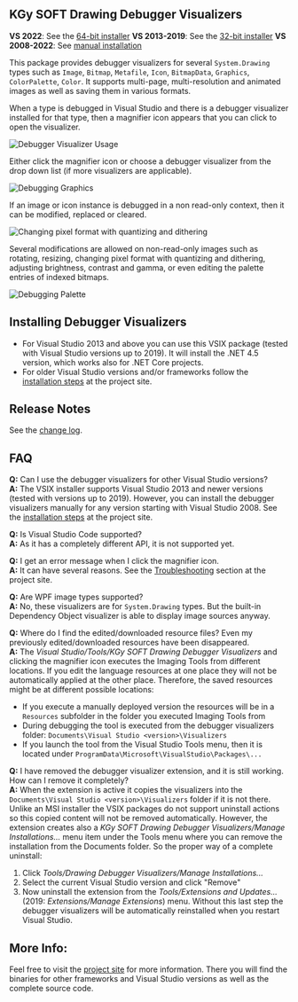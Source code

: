 ## KGy SOFT Drawing Debugger Visualizers

**VS 2022**: See the [64-bit installer](https://marketplace.visualstudio.com/items?itemName=KGySoft.drawing-debugger-visualizers-x64)
**VS 2013-2019**: See the [32-bit installer](https://marketplace.visualstudio.com/items?itemName=KGySoft.drawing-debugger-visualizers)
**VS 2008-2022**: See [manual installation](https://github.com/koszeggy/KGySoft.Drawing.Tools#installing-debugger-visualizers)

This package provides debugger visualizers for several `System.Drawing` types such as `Image`, `Bitmap`, `Metafile`, `Icon`, `BitmapData`, `Graphics`, `ColorPalette`, `Color`. It supports multi-page, multi-resolution and animated images as well as saving them in various formats. 

When a type is debugged in Visual Studio and there is a debugger visualizer installed for that type, then a magnifier icon appears that you can click to open the visualizer.

![Debugger Visualizer Usage](https://kgysoft.net/images/DebuggerVisualizerUsage.png)

Either click the magnifier icon or choose a debugger visualizer from the drop down list (if more visualizers are applicable).

![Debugging Graphics](https://kgysoft.net/images/DebugGraphics.png)

If an image or icon instance is debugged in a non read-only context, then it can be modified, replaced or cleared.

![Changing pixel format with quantizing and dithering](https://kgysoft.net/images/Quantizing.png)

Several modifications are allowed on non-read-only images such as rotating, resizing, changing pixel format with quantizing and dithering, adjusting brightness, contrast and gamma, or even editing the palette entries of indexed bitmaps.

![Debugging Palette](https://kgysoft.net/images/DebugPalette.png)

## Installing Debugger Visualizers

* For Visual Studio 2013 and above you can use this VSIX package (tested with Visual Studio versions up to 2019). It will install the .NET 4.5 version, which works also for .NET Core projects.
* For older Visual Studio versions and/or frameworks follow the [installation steps](https://github.com/koszeggy/KGySoft.Drawing.Tools#installing-debugger-visualizers) at the project site.

## Release Notes

See the [change log](https://github.com/koszeggy/KGySoft.Drawing.Tools/blob/master/changelog.txt).

## FAQ

**Q:** Can I use the debugger visualizers for other Visual Studio versions?
<br/>**A:** The VSIX installer supports Visual Studio 2013 and newer versions (tested with versions up to 2019). However, you can install the debugger visualizers manually for any version starting with Visual Studio 2008. See the [installation steps](https://github.com/koszeggy/KGySoft.Drawing.Tools#installing-debugger-visualizers) at the project site.

**Q:** Is Visual Studio Code supported?
<br/>**A:** As it has a completely different API, it is not supported yet.

**Q:** I get an error message when I click the magnifier icon.
<br/>**A:** It can have several reasons. See the [Troubleshooting](https://github.com/koszeggy/KGySoft.Drawing.Tools#troubleshooting) section at the project site.

**Q:** Are WPF image types supported?
<br/>**A:** No, these visualizers are for `System.Drawing` types. But the built-in Dependency Object visualizer is able to display image sources anyway.

**Q:** Where do I find the edited/downloaded resource files? Even my previously edited/downloaded resources have been disappeared.
<br/>**A:** The _Visual Studio/Tools/KGy SOFT Drawing Debugger Visualizers_ and clicking the magnifier icon executes the Imaging Tools from different locations. If you edit the language resources at one place they will not be automatically applied at the other place. Therefore, the saved resources might be at different possible locations:
* If you execute a manually deployed version the resources will be in a `Resources` subfolder in the folder you executed Imaging Tools from
* During debugging the tool is executed from the debugger visualizers folder: `Documents\Visual Studio <version>\Visualizers`
* If you launch the tool from the Visual Studio Tools menu, then it is located under `ProgramData\Microsoft\VisualStudio\Packages\...`

**Q:** I have removed the debugger visualizer extension, and it is still working. How can I remove it completely?
<br/>**A:** When the extension is active it copies the visualizers into the `Documents\Visual Studio <version>\Visualizers` folder if it is not there. Unlike an MSI installer the VSIX packages do not support uninstall actions so this copied content will not be removed automatically. However, the extension creates also a _KGy SOFT  Drawing Debugger Visualizers/Manage Installations..._ menu item under the Tools menu where you can remove the installation from the Documents folder. So the proper way of a complete uninstall:
1. Click _Tools/Drawing Debugger Visualizers/Manage Installations..._
2. Select the current Visual Studio version and click "Remove"
3. Now uninstall the extension from the _Tools/Extensions and Updates..._ (2019: _Extensions/Manage Extensions_) menu. Without this last step the debugger visualizers will be automatically reinstalled when you restart Visual Studio.

## More Info:

Feel free to visit the [project site](https://github.com/koszeggy/KGySoft.Drawing.Tools) for more information. There you will find the binaries for other frameworks and Visual Studio versions as well as the complete source code.